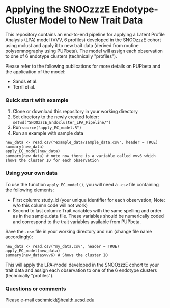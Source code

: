 # Applying the SNOOzzzE Endotype-Cluster Model to New Trait Data

This repository contains an end-to-end pipeline for applying a Latent Profile Analysis (LPA) model (VVV, 6 profiles) developed in the SNOOzzzE cohort using mclust and apply it to new trait data (derived from routine polysomnography using PUPbeta). The model will assign each observation to one of 6 endotype clusters (technically "profiles"). 

Please refer to the following publications for more details on PUPbeta and the application of the model:
- Sands et al.
- Terril et al.

### Quick start with example

1. Clone or download this repository in your working directory
2. Set directory to the newly created folder: `setwd("SNOOzzzE_Endocluster_LPA_Pipeline/")`
3. Run `source("apply_EC_model.R")`
4. Run an example with sample data

```
new_data <- read.csv("example_data/sample_data.csv", header = TRUE)
summary(new_data)
apply_EC_model(new_data)
summary(new_data) # note now there is a variable called vvv6 which shows the cluster ID for each observation
```

### Using your own data

To use the function `apply_EC_model()`, you will need a `.csv` file containing the following elements:
- First column: study_id (your unique identifier for each observation; Note: w/o this column code will not work)
- Second to last column: Trait variables with the same spelling and order as in the sample_data file. These variables should be numerically coded and correspond to the trait variables available from PUPbeta.

Save the `.csv` file in your working directory and run (change file name accordingly):

```
new_data <- read.csv("my_data.csv", header = TRUE) 
apply_EC_model(new_data)
summary(new_data$vvv6) # Shows the cluster ID
```

This will apply the LPA-model developed in the SNOOzzzE cohort to your trait data and assign each observation to one of the 6 endotype clusters (technically "profiles").

### Questions or comments

Please e-mail cschmickl@health.ucsd.edu
